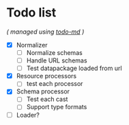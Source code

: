 # Todo list

_\( managed using [todo-md](https://github.com/Hypercubed/todo-md) \)_

- [x] Normalizer
  - [ ] Normalize schemas
  - [ ] Handle URL schemas
  - [ ] Test datapackage loaded from url
- [x] Resource processors
  - [ ] test each processor
- [x] Schema processor
  - [ ] Test each cast
  - [ ] Support type formats
- [ ] Loader?
